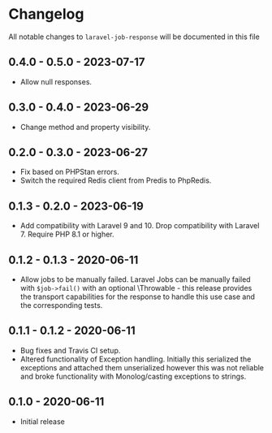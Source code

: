 # Changelog

All notable changes to `laravel-job-response` will be documented in this file

## 0.4.0 - 0.5.0 - 2023-07-17

- Allow null responses.

## 0.3.0 - 0.4.0 - 2023-06-29

- Change method and property visibility.

## 0.2.0 - 0.3.0 - 2023-06-27

- Fix based on PHPStan errors.
- Switch the required Redis client from Predis to PhpRedis.

## 0.1.3 - 0.2.0 - 2023-06-19

- Add compatibility with Laravel 9 and 10. Drop compatibility with Laravel 7. Require PHP 8.1 or higher.

## 0.1.2 - 0.1.3 - 2020-06-11

- Allow jobs to be manually failed. Laravel Jobs can be manually failed with `$job->fail()` with an optional
\Throwable - this release provides the transport capabilities for the response to handle this use case and the
corresponding tests.

## 0.1.1 - 0.1.2 - 2020-06-11

- Bug fixes and Travis CI setup.
- Altered functionality of Exception handling. Initially this serialized the exceptions and attached them unserialized
however this was not reliable and broke functionality with Monolog/casting exceptions to strings.

## 0.1.0 - 2020-06-11

- Initial release
